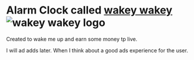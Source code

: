 # Alarm Clock called [wakey wakey](https://wakeywakey.me) ![wakey wakey logo](./public/favicon.ico)

Created to wake me up and earn some money tp live.

I will ad adds later. When I think about a good ads experience for the user.
